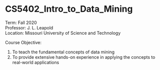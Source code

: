 # CS5402_Intro_to_Data_Mining

Term: Fall 2020  
Professor: J. L. Leapold  
Location: Missouri University of Science and Technology  

Course Objective:
 1. To teach the fundamental concepts of data mining
 2. To provide extensive hands-on experience in applying the concepts to real-world applications
